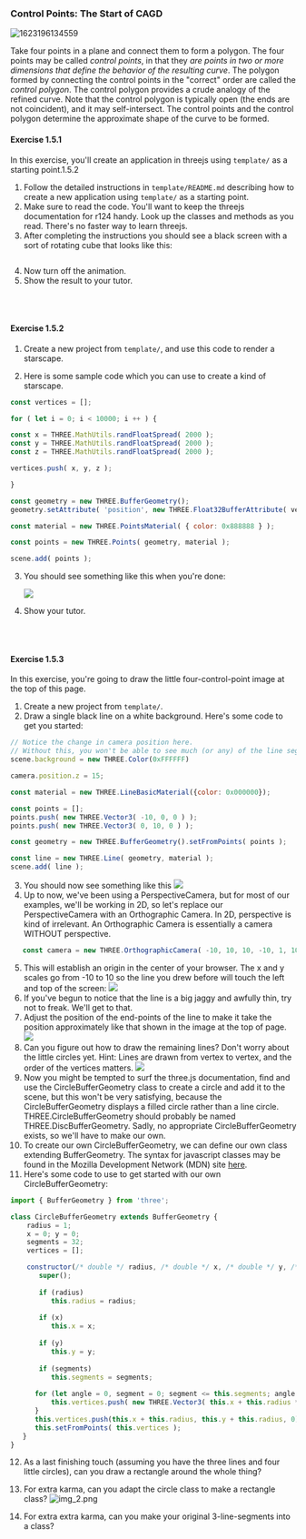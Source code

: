 ### Control Points: The Start of CAGD

![1623196134559](.md/5/1623196134559.png)

Take four points in a plane and connect them to form a polygon.  The four points may be called *control points*, in that they *are points in two or more dimensions that define the behavior of the resulting curve*.  The polygon formed by connecting the control points in the "correct" order are called the *control polygon*.  The control polygon provides a crude analogy of the refined curve.  Note that the control polygon is typically open (the ends are not coincident), and it may self-intersect.  The control points and the control polygon determine the approximate shape of the curve to be formed.





#### Exercise 1.5.1

In this exercise, you'll create an application  in threejs using `template/` as a starting point.1.5.2

1. Follow the detailed instructions in `template/README.md` describing how to create a new application using `template/` as a starting point.
2. Make sure to read the code.  You'll want to keep the threejs documentation for r124 handy.  Look up the classes and methods as you read.  There's no faster way to learn threejs.
3. After completing the instructions you should see a black screen with a sort of rotating cube that looks like this:

<img src=".md/ 5 Control Points The Start of CAGD/1629779170492.png" alt=""></img>

4. Now turn off the animation.
5. Show the result to your tutor.


<br>
<br>

#### Exercise 1.5.2

1. Create a new project from `template/`, and use this code to render a starscape.

1. Here is some sample code which you can use to create a kind of starscape.
```javascript
const vertices = [];

for ( let i = 0; i < 10000; i ++ ) {

const x = THREE.MathUtils.randFloatSpread( 2000 );
const y = THREE.MathUtils.randFloatSpread( 2000 );
const z = THREE.MathUtils.randFloatSpread( 2000 );

vertices.push( x, y, z );

}

const geometry = new THREE.BufferGeometry();
geometry.setAttribute( 'position', new THREE.Float32BufferAttribute( vertices, 3 ) );

const material = new THREE.PointsMaterial( { color: 0x888888 } );

const points = new THREE.Points( geometry, material );

scene.add( points );
```

3. You should see something like this when you're done:

   <img src=".md/ 5 Control Points The Start of CAGD/starscape.png"></img>

7. Show your tutor.

<br>
<br>

#### Exercise 1.5.3

In this exercise, you're going to draw the little four-control-point image at the top of this page.

1. Create a new project from `template/`.
2. Draw a single black line on a white background. Here's some code to get you started:
```javascript
// Notice the change in camera position here.
// Without this, you won't be able to see much (or any) of the line segment.
scene.background = new THREE.Color(0xFFFFFF)

camera.position.z = 15;

const material = new THREE.LineBasicMaterial({color: 0x000000});

const points = [];
points.push( new THREE.Vector3( -10, 0, 0 ) );
points.push( new THREE.Vector3( 0, 10, 0 ) );

const geometry = new THREE.BufferGeometry().setFromPoints( points );

const line = new THREE.Line( geometry, material );
scene.add( line );
```
3. You should now see something like this
   <img src=".md/ 5 Control Points The Start of CAGD/line-touches-left-and-top.png"></img>
5. Up to now, we've been using a PerspectiveCamera, but for most of our examples, we'll be working in 2D, so let's replace our PerspectiveCamera with an Orthographic Camera. In 2D, perspective is kind of irrelevant.  An Orthographic Camera is essentially a camera WITHOUT perspective.
```javascript
   const camera = new THREE.OrthographicCamera( -10, 10, 10, -10, 1, 1000 );
```
5. This will establish an origin in the center of your browser. The x and y scales go from -10 to 10 so the line you drew before will touch the left and top of the screen:
<img src=".md/ 5 Control Points The Start of CAGD/line-touches-left-and-top.png"></img>
6. If you've begun to notice that the line is a big jaggy and awfully thin, try not to freak.  We'll get to that.
6. Adjust the position of the end-points of the line to make it take the position approximately like that shown in the image at the top of page.
<img src=".md/ 5 Control Points The Start of CAGD/top-line.png"></img>
8. Can you figure out how to draw the remaining lines?  Don't worry about the little circles yet. Hint: Lines are drawn from vertex to vertex, and the order of the vertices matters.
   <img src=".md/ 5 Control Points The Start of CAGD/all-the-lines.png"></img>
9. Now you might be tempted to surf the three.js documentation, find and use the CircleBufferGeometry class to create a circle and add it to the scene, but this won't be very satisfying, because the CircleBufferGeometry displays a filled circle rather than a line circle. THREE.CircleBufferGeometry should probably be named THREE.DiscBufferGeometry. Sadly, no appropriate CircleBufferGeometry exists, so we'll have to make our own.
9. To create our own CircleBufferGeometry, we can define our own class extending BufferGeometry.  The syntax for javascript classes may be found in the Mozilla Development Network (MDN) site [here](https://developer.mozilla.org/en-US/docs/Web/JavaScript/Reference/Classes).
10. Here's some code to use to get started with our own CircleBufferGeometry:
```javascript
import { BufferGeometry } from 'three';

class CircleBufferGeometry extends BufferGeometry {
    radius = 1;
    x = 0; y = 0;
    segments = 32;
    vertices = [];

    constructor(/* double */ radius, /* double */ x, /* double */ y, /* int */ segments) {
       super();
   
       if (radius)
          this.radius = radius;
   
       if (x)
          this.x = x;
   
       if (y)
          this.y = y;
   
       if (segments)
          this.segments = segments;
   
      for (let angle = 0, segment = 0; segment <= this.segments; angle = segment * 2 * Math.PI / this.segments, segment++) {
          this.vertices.push( new THREE.Vector3( this.x + this.radius * Math.cos(angle), this.y + this.radius * Math.sin(angle), 0 ) );
      }
      this.vertices.push(this.x + this.radius, this.y + this.radius, 0);
      this.setFromPoints( this.vertices );
   }
}
```
12. As a last finishing touch (assuming you have the three lines and four little circles), can you draw a rectangle around the whole thing?
10. For extra karma, can you adapt the circle class to make a rectangle class?
![img_2.png](img_2.png)

11. For extra extra karma, can you make your original 3-line-segments into a class?
